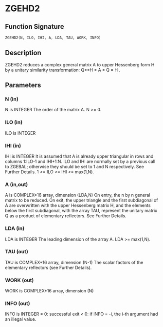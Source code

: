 # ZGEHD2

## Function Signature

```fortran
ZGEHD2(N, ILO, IHI, A, LDA, TAU, WORK, INFO)
```

## Description


 ZGEHD2 reduces a complex general matrix A to upper Hessenberg form H
 by a unitary similarity transformation:  Q**H * A * Q = H .

## Parameters

### N (in)

N is INTEGER The order of the matrix A. N >= 0.

### ILO (in)

ILO is INTEGER

### IHI (in)

IHI is INTEGER It is assumed that A is already upper triangular in rows and columns 1:ILO-1 and IHI+1:N. ILO and IHI are normally set by a previous call to ZGEBAL; otherwise they should be set to 1 and N respectively. See Further Details. 1 <= ILO <= IHI <= max(1,N).

### A (in,out)

A is COMPLEX*16 array, dimension (LDA,N) On entry, the n by n general matrix to be reduced. On exit, the upper triangle and the first subdiagonal of A are overwritten with the upper Hessenberg matrix H, and the elements below the first subdiagonal, with the array TAU, represent the unitary matrix Q as a product of elementary reflectors. See Further Details.

### LDA (in)

LDA is INTEGER The leading dimension of the array A. LDA >= max(1,N).

### TAU (out)

TAU is COMPLEX*16 array, dimension (N-1) The scalar factors of the elementary reflectors (see Further Details).

### WORK (out)

WORK is COMPLEX*16 array, dimension (N)

### INFO (out)

INFO is INTEGER = 0: successful exit < 0: if INFO = -i, the i-th argument had an illegal value.

